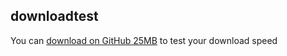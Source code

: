 ## downloadtest

You can [download on GitHub 25MB](https://sjashdhd.github.io/downloadtest/downloadtest.7z) to test your download speed 
